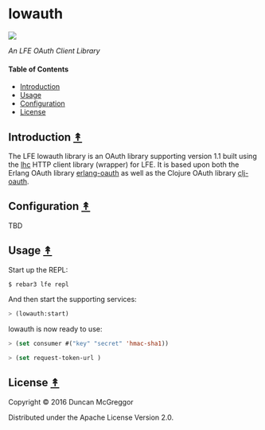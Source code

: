 # lowauth

[![][lowauth-logo]][lowauth-logo-large]

[lowauth-logo]: resources/images/lowauth-250x.png
[lowauth-logo-large]: resources/images/lowauth-1000x.png

*An LFE OAuth Client Library*

#### Table of Contents

* [Introduction](#introduction-)
* [Usage](#usage-)
* [Configuration](#configuration-)
* [License](#license-)


## Introduction [&#x219F;](#table-of-contents)

The LFE lowauth library is an OAuth library supporting version 1.1 built using the [lhc](http://github.com/lfex/lhc) HTTP client library (wrapper) for LFE. It is based upon both the Erlang OAuth library [erlang-oauth](https://github.com/tim/erlang-oauth/) as well as the Clojure OAuth library [clj-oauth](https://github.com/mattrepl/clj-oauth).


## Configuration [&#x219F;](#table-of-contents)

TBD


## Usage [&#x219F;](#table-of-contents)

Start up the REPL:

```bash
$ rebar3 lfe repl
```

And then start the supporting services:

```cl
> (lowauth:start)
```

lowauth is now ready to use:

```cl
> (set consumer #("key" "secret" 'hmac-sha1))

> (set request-token-url )
```


## License [&#x219F;](#table-of-contents)

Copyright © 2016 Duncan McGreggor

Distributed under the Apache License Version 2.0.
